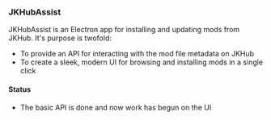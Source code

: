 ### JKHubAssist
JKHubAssist is an Electron app for installing and updating mods from JKHub. It's purpose is twofold:
- To provide an API for interacting with the mod file metadata on JKHub
- To create a sleek, modern UI for browsing and installing mods in a single click

#### Status 
- The basic API is done and now work has begun on the UI
